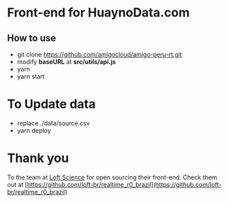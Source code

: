 # Front-end for HuaynoData.com

## How to use
- git clone https://github.com/amigocloud/amigo-peru-rt.git
- modify **baseURL** at **src/utils/api.js**
- yarn
- yarn start

# To Update data
- replace ./data/source.csv
- yarn deploy

# Thank you

To the team at [Loft Science](https://loft.science) for open sourcing their front-end. Check them out at [https://github.com/loft-br/realtime_r0_brazil](https://github.com/loft-br/realtime_r0_brazil)
